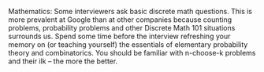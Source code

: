 Mathematics: Some interviewers ask basic discrete math questions. This is more prevalent at Google than at other companies because counting problems, probability problems and other Discrete Math 101 situations surrounds us. Spend some time before the interview refreshing your memory on (or teaching yourself) the essentials of elementary probability theory and combinatorics. You should be familiar with n-choose-k problems and their ilk – the more the better.
